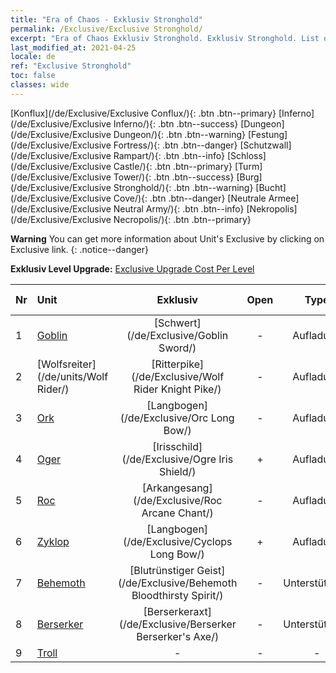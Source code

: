 ```yaml
---
title: "Era of Chaos - Exklusiv Stronghold"
permalink: /Exclusive/Exclusive Stronghold/
excerpt: "Era of Chaos Exklusiv Stronghold. Exklusiv Stronghold. List of Exklusiv Stronghold in Era of Chaos"
last_modified_at: 2021-04-25
locale: de
ref: "Exclusive Stronghold"
toc: false
classes: wide
---
```

 [Konflux](/de/Exclusive/Exclusive Conflux/){: .btn .btn--primary} [Inferno](/de/Exclusive/Exclusive Inferno/){: .btn .btn--success} [Dungeon](/de/Exclusive/Exclusive Dungeon/){: .btn .btn--warning} [Festung](/de/Exclusive/Exclusive Fortress/){: .btn .btn--danger} [Schutzwall](/de/Exclusive/Exclusive Rampart/){: .btn .btn--info} [Schloss](/de/Exclusive/Exclusive Castle/){: .btn .btn--primary} [Turm](/de/Exclusive/Exclusive Tower/){: .btn .btn--success} [Burg](/de/Exclusive/Exclusive Stronghold/){: .btn .btn--warning} [Bucht](/de/Exclusive/Exclusive Cove/){: .btn .btn--danger} [Neutrale Armee](/de/Exclusive/Exclusive Neutral Army/){: .btn .btn--info} [Nekropolis](/de/Exclusive/Exclusive Necropolis/){: .btn .btn--primary} 

**Warning** You can get more information about Unit's Exclusive by clicking on Exclusive link. 
{: .notice--danger}

 **Exklusiv Level Upgrade:** [Exclusive Upgrade Cost Per Level](/Exclusive/ExclusiveUpgradeCostPerLevel/)

  | Nr |         Unit        | Exklusiv | Open  |    Type   |  Item to Rank UP      |  Skin   |
  |:---|:--------------------|:-------------:|:-----:|:---------:|:---------------------:|:-------:|
  | 1  | [Goblin](/de/units/Goblin/) | [Schwert](/de/Exclusive/Goblin Sword/) | - | Aufladung | [Schwert-Token](/ItemsDE/con_912/) | - |
  | 2  | [Wolfsreiter](/de/units/Wolf Rider/) | [Ritterpike](/de/Exclusive/Wolf Rider Knight Pike/) | - | Aufladung | [Ritterpike-Token](/ItemsDE/con_916/) | - |
  | 3  | [Ork](/de/units/Orc/) | [Langbogen](/de/Exclusive/Orc Long Bow/) | - | Aufladung | [Langbogen-Token](/ItemsDE/con_914/) | - |
  | 4  | [Oger](/de/units/Ogre/) | [Irisschild](/de/Exclusive/Ogre Iris Shield/) | + | Aufladung | [Irisschild-Token](/ItemsDE/con_913/) | - |
  | 5  | [Roc](/de/units/Roc/) | [Arkangesang](/de/Exclusive/Roc Arcane Chant/) | - | Aufladung | [Arkangesang-Token](/ItemsDE/con_915/) | - |
  | 6  | [Zyklop](/de/units/Cyclops/) | [Langbogen](/de/Exclusive/Cyclops Long Bow/) | + | Aufladung | [Langbogen-Token](/ItemsDE/con_914/) | - |
  | 7  | [Behemoth](/de/units/Behemoth/) | [Blutrünstiger Geist](/de/Exclusive/Behemoth Bloodthirsty Spirit/) | - | Unterstützung | [Blutrünstiger-Geist-Token](/ItemsDE/con_982/) | [Blutrünstiger-Geist-Spezialskin](/ItemsDE/con_650/) |
  | 8  | [Berserker](/de/units/Berserker/) | [Berserkeraxt](/de/Exclusive/Berserker Berserker's Axe/) | - | Unterstützung | [Berserkeraxt-Token](/ItemsDE/con_983/) | [Berserkeraxt-Spezialskin](/ItemsDE/con_651/) |
  | 9  | [Troll](/de/units/Troll/) | - | - | - | none | none |
